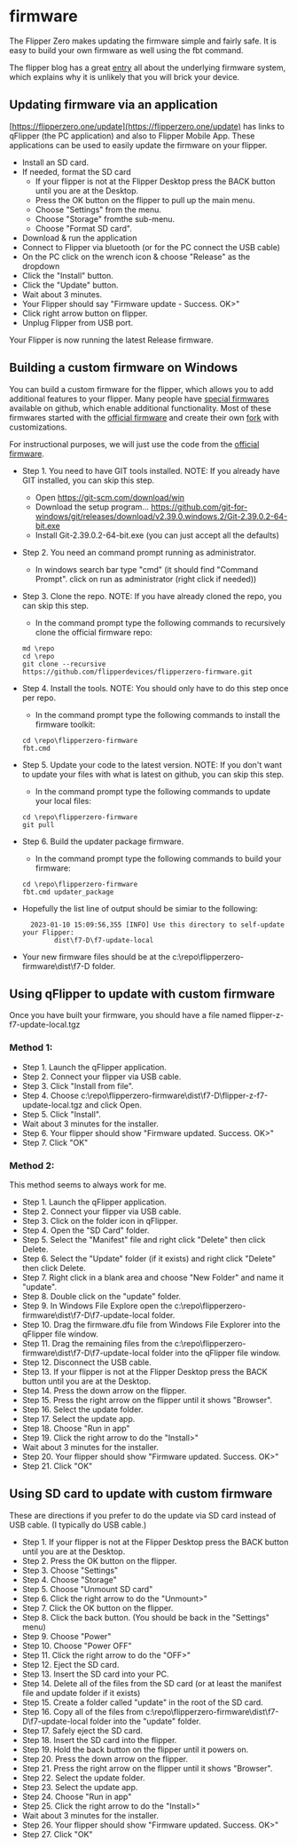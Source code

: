 # firmware
The Flipper Zero makes updating the firmware simple and fairly safe.  It is easy to build your own firmware as well using the fbt command.

The flipper blog has a great [entry](https://blog.flipperzero.one/new-firmware-update-system/) all about the underlying firmware system, which explains why it is unlikely that you will brick your device.


## Updating firmware via an application
[https://flipperzero.one/update](https://flipperzero.one/update) has links to qFlipper (the PC application) and also to Flipper Mobile App.  These applications can be used to easily update the firmware on your flipper.

- Install an SD card.
- If needed, format the SD card
  - If your flipper is not at the Flipper Desktop press the BACK button until you are at the Desktop.
  - Press the OK button on the flipper to pull up the main menu.
  - Choose "Settings" from the menu.
  - Choose "Storage" fromthe sub-menu.
  - Choose "Format SD card".
- Download & run the application
- Connect to Flipper via bluetooth (or for the PC connect the USB cable)
- On the PC click on the wrench icon & choose "Release" as the dropdown
- Click the "Install" button.
- Click the "Update" button.
- Wait about 3 minutes.
- Your Flipper should say "Firmware update - Success. OK>"
- Click right arrow button on flipper.
- Unplug Flipper from USB port.

Your Flipper is now running the latest Release firmware.


## Building a custom firmware on Windows
You can build a custom firmware for the flipper, which allows you to add additional features to your flipper.  Many people have [special firmwares](https://github.com/UberGuidoZ/Flipper/tree/main/Firmware_Options) available on github, which enable additional functionality.  Most of these firmwares started with the [official firmware](https://github.com/flipperdevices/flipperzero-firmware) 
and create their own [fork](https://github.com/flipperdevices/flipperzero-firmware/network/members) with customizations.

For instructional purposes, we will just use the code from the [official firmware](https://github.com/flipperdevices/flipperzero-firmware). 


- Step 1. You need to have GIT tools installed.
  NOTE: If you already have GIT installed, you can skip this step.
  - Open https://git-scm.com/download/win
  - Download the setup program... https://github.com/git-for-windows/git/releases/download/v2.39.0.windows.2/Git-2.39.0.2-64-bit.exe
  - Install Git-2.39.0.2-64-bit.exe  (you can just accept all the defaults)

- Step 2. You need an command prompt running as administrator.
  - In windows search bar type "cmd" (it should find "Command Prompt". click on run as administrator (right click if needed))

- Step 3. Clone the repo.
  NOTE: If you have already cloned the repo, you can skip this step.
  - In the command prompt type the following commands to recursively clone the official firmware repo:
  ```
  md \repo
  cd \repo
  git clone --recursive https://github.com/flipperdevices/flipperzero-firmware.git
  ```

- Step 4. Install the tools.
  NOTE: You should only have to do this step once per repo.
  - In the command prompt type the following commands to install the firmware toolkit:
  ```
  cd \repo\flipperzero-firmware
  fbt.cmd
  ```

- Step 5. Update your code to the latest version.
  NOTE: If you don't want to update your files with what is latest on github, you can skip this step.
  - In the command prompt type the following commands to update your local files:
  ```
  cd \repo\flipperzero-firmware
  git pull
  ```

- Step 6. Build the updater package firmware.
  - In the command prompt type the following commands to build your firmware:
  ```
  cd \repo\flipperzero-firmware
  fbt.cmd updater_package
  ```

- Hopefully the list line of output should be simiar to the following:
  ```
  	2023-01-10 15:09:56,355 [INFO] Use this directory to self-update your Flipper:
          dist\f7-D\f7-update-local
  ```

- Your new firmware files should be at the c:\repo\flipperzero-firmware\dist\f7-D folder.


## Using qFlipper to update with custom firmware
Once you have built your firmware, you should have a file named flipper-z-f7-update-local.tgz

### Method 1:
- Step 1. Launch the qFlipper application.
- Step 2. Connect your flipper via USB cable.
- Step 3. Click "Install from file".
- Step 4. Choose c:\repo\flipperzero-firmware\dist\f7-D\flipper-z-f7-update-local.tgz and click Open.
- Step 5. Click "Install".
- Wait about 3 minutes for the installer.
- Step 6. Your flipper should show "Firmware updated. Success. OK>"
- Step 7. Click "OK"

### Method 2:
This method seems to always work for me.
- Step 1. Launch the qFlipper application.
- Step 2. Connect your flipper via USB cable.
- Step 3. Click on the folder icon in qFlipper.
- Step 4. Open the "SD Card" folder.
- Step 5. Select the "Manifest" file and right click "Delete" then click Delete.
- Step 6. Select the "Update" folder (if it exists) and right click "Delete" then click Delete.
- Step 7. Right click in a blank area and choose "New Folder" and name it "update".
- Step 8. Double click on the "update" folder.
- Step 9. In Windows File Explore open the c:\repo\flipperzero-firmware\dist\f7-D\f7-update-local folder.
- Step 10. Drag the firmware.dfu file from Windows File Explorer into the qFlipper file window.
- Step 11. Drag the remaining files from the c:\repo\flipperzero-firmware\dist\f7-D\f7-update-local folder into the qFlipper file window.
- Step 12. Disconnect the USB cable.
- Step 13. If your flipper is not at the Flipper Desktop press the BACK button until you are at the Desktop.
- Step 14. Press the down arrow on the flipper.
- Step 15. Press the right arrow on the flipper until it shows "Browser".
- Step 16. Select the update folder.
- Step 17. Select the update app.
- Step 18. Choose "Run in app"
- Step 19. Click the right arrow to do the "Install>"
- Wait about 3 minutes for the installer.
- Step 20. Your flipper should show "Firmware updated. Success. OK>"
- Step 21. Click "OK"


## Using SD card to update with custom firmware
These are directions if you prefer to do the update via SD card instead of USB cable.  (I typically do USB cable.)

- Step 1. If your flipper is not at the Flipper Desktop press the BACK button until you are at the Desktop.
- Step 2. Press the OK button on the flipper.
- Step 3. Choose "Settings"
- Step 4. Choose "Storage"
- Step 5. Choose "Unmount SD card"
- Step 6. Click the right arrow to do the "Unmount>"
- Step 7. Click the OK button on the flipper.
- Step 8. Click the back button. (You should be back in the "Settings" menu)
- Step 9. Choose "Power"
- Step 10. Choose "Power OFF"
- Step 11. Click the right arrow to do the "OFF>"
- Step 12. Eject the SD card.
- Step 13. Insert the SD card into your PC.
- Step 14. Delete all of the files from the SD card (or at least the manifest file and update folder if it exists)
- Step 15. Create a folder called "update" in the root of the SD card.
- Step 16. Copy all of the files from c:\repo\flipperzero-firmware\dist\f7-D\f7-update-local folder into the "update" folder.
- Step 17. Safely eject the SD card.
- Step 18. Insert the SD card into the flipper.
- Step 19. Hold the back button on the flipper until it powers on.
- Step 20. Press the down arrow on the flipper.
- Step 21. Press the right arrow on the flipper until it shows "Browser".
- Step 22. Select the update folder.
- Step 23. Select the update app.
- Step 24. Choose "Run in app"
- Step 25. Click the right arrow to do the "Install>"
- Wait about 3 minutes for the installer.
- Step 26. Your flipper should show "Firmware updated. Success. OK>"
- Step 27. Click "OK"
